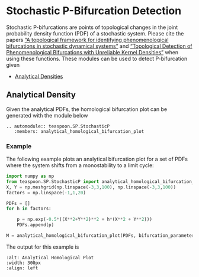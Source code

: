 # Stochastic P-Bifurcation Detection

Stochastic P-bifurcations are points of topological changes in the joint probability density function (PDF) of a stochastic system. Please cite the papers [“A topological framework for identifying phenomenological bifurcations in stochastic dynamical systems”](https://doi.org/10.1007/s11071-024-09289-1) and [“Topological Detection of Phenomenological Bifurcations with Unreliable Kernel Densities”](https://doi.org/10.48550/arXiv.2401.16563) when using these functions. These modules can be used to detect P-bifurcation given

- [Analytical Densities](#analytical-density)

## Analytical Density

Given the analytical PDFs, the homological bifurcation plot can be generated with the module below

```{eval-rst}
.. automodule:: teaspoon.SP.StochasticP
   :members: analytical_homological_bifurcation_plot
```

### Example

The following example plots an analytical bifurcation plot for a set of PDFs where the system shifts from a monostability to a limit cycle:

```python
import numpy as np
from teaspoon.SP.StochasticP import analytical_homological_bifurcation_plot
X, Y = np.meshgrid(np.linspace(-3,3,100), np.linspace(-3,3,100))
factors = np.linspace(-1,1,20)

PDFs = []
for h in factors:

    p = np.exp(-0.5*((X**2+Y**2)**2 + h*(X**2 + Y**2)))
    PDFs.append(p)

M = analytical_homological_bifurcation_plot(PDFs, bifurcation_parameters=factors, dimensions=[1], filter=0.02, maxEps=1, numStops=100, plotting=True)
```

The output for this example is

```{image}analytical_homological_plot.png
:alt: Analytical Homological Plot
:width: 300px
:align: left
```
